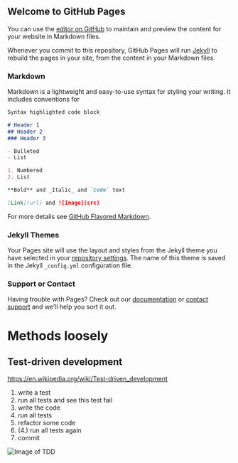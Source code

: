 ## Welcome to GitHub Pages

You can use the [editor on GitHub](https://github.com/flowxcode/devgimmickry/edit/gh-pages/index.md) to maintain and preview the content for your website in Markdown files.

Whenever you commit to this repository, GitHub Pages will run [Jekyll](https://jekyllrb.com/) to rebuild the pages in your site, from the content in your Markdown files.

### Markdown

Markdown is a lightweight and easy-to-use syntax for styling your writing. It includes conventions for

```markdown
Syntax highlighted code block

# Header 1
## Header 2
### Header 3

- Bulleted
- List

1. Numbered
2. List

**Bold** and _Italic_ and `Code` text

[Link](url) and ![Image](src)
```

For more details see [GitHub Flavored Markdown](https://guides.github.com/features/mastering-markdown/).

### Jekyll Themes

Your Pages site will use the layout and styles from the Jekyll theme you have selected in your [repository settings](https://github.com/flowxcode/devgimmickry/settings). The name of this theme is saved in the Jekyll `_config.yml` configuration file.

### Support or Contact

Having trouble with Pages? Check out our [documentation](https://docs.github.com/categories/github-pages-basics/) or [contact support](https://github.com/contact) and we’ll help you sort it out.

# Methods loosely

## Test-driven development
https://en.wikipedia.org/wiki/Test-driven_development
1. write a test
2. run all tests and see this test fail
3. write the code
4. run all tests
5. refactor some code
6. (4.) run all tests again
7. commit

![Image of TDD](https://en.wikipedia.org/wiki/Test-driven_development#/media/File:TDD_Global_Lifecycle.png)
